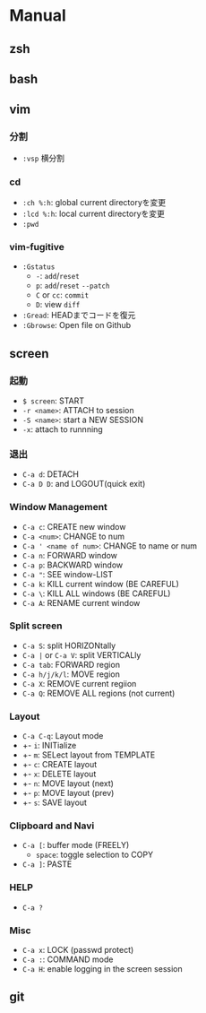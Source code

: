 # Manual
## zsh
## bash
## vim
### 分割
- `:vsp` 横分割

### cd
- `:ch %:h`: global current directoryを変更
- `:lcd %:h`: local current directoryを変更
- `:pwd`

### vim-fugitive
- `:Gstatus`
    - `-`: `add`/`reset`
    - `p`: `add`/`reset` `--patch`
    - `C` or `cc`: `commit`
    - `D`: view `diff`
- `:Gread`: HEADまでコードを復元
- `:Gbrowse`: Open file on Github

## screen
### 起動
- `$ screen`: START
- `-r <name>`: ATTACH to session
- `-S <name>`: start a NEW SESSION
- `-x`: attach to runnning

### 退出
- `C-a d`: DETACH
- `C-a D D`: and LOGOUT(quick exit)

### Window Management
- `C-a c`: CREATE new window
- `C-a <num>`: CHANGE to num
- `C-a ' <name of num>`: CHANGE to name or num
- `C-a n`: FORWARD window
- `C-a p`: BACKWARD window
- `C-a "`: SEE window-LIST
- `C-a k`: KILL current window (BE CAREFUL)
- `C-a \`: KILL ALL windows (BE CAREFUL)
- `C-a A`: RENAME current window

### Split screen
- `C-a S`: split HORIZONtally
- `C-a |` or `C-a V`: split VERTICALly 
- `C-a tab`: FORWARD region
- `C-a h/j/k/l`: MOVE region
- `C-a X`: REMOVE current regiion
- `C-a Q`: REMOVE ALL regions (not current)

### Layout
- `C-a C-q`: Layout mode
-    +- `i`: INITialize
-    +- `m`: SELect layout from TEMPLATE
-    +- `c`: CREATE layout
-    +- `x`: DELETE layout
-    +- `n`: MOVE layout (next)
-    +- `p`: MOVE layout (prev)
-    +- `s`: SAVE layout

### Clipboard and Navi
- `C-a [`: buffer mode (FREELY)
    - `space`: toggle selection to COPY
- `C-a ]`: PASTE

### HELP
- `C-a ?`

### Misc
- `C-a x`: LOCK (passwd protect)
- `C-a :`: COMMAND mode
- `C-a H`: enable logging in the screen session

## git
